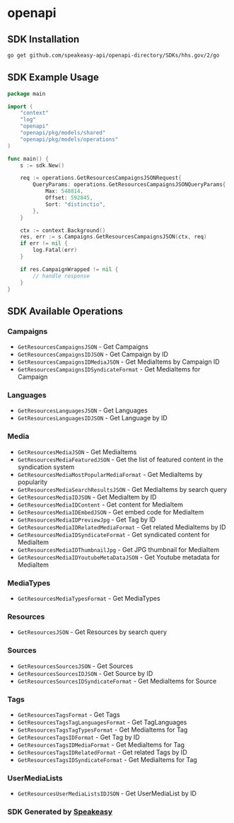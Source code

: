 # openapi

<!-- Start SDK Installation -->
## SDK Installation

```bash
go get github.com/speakeasy-api/openapi-directory/SDKs/hhs.gov/2/go
```
<!-- End SDK Installation -->

## SDK Example Usage
<!-- Start SDK Example Usage -->
```go
package main

import (
    "context"
    "log"
    "openapi"
    "openapi/pkg/models/shared"
    "openapi/pkg/models/operations"
)

func main() {
    s := sdk.New()

    req := operations.GetResourcesCampaignsJSONRequest{
        QueryParams: operations.GetResourcesCampaignsJSONQueryParams{
            Max: 548814,
            Offset: 592845,
            Sort: "distinctio",
        },
    }

    ctx := context.Background()
    res, err := s.Campaigns.GetResourcesCampaignsJSON(ctx, req)
    if err != nil {
        log.Fatal(err)
    }

    if res.CampaignWrapped != nil {
        // handle response
    }
}
```
<!-- End SDK Example Usage -->

<!-- Start SDK Available Operations -->
## SDK Available Operations


### Campaigns

* `GetResourcesCampaignsJSON` - Get Campaigns
* `GetResourcesCampaignsIDJSON` - Get Campaign by ID
* `GetResourcesCampaignsIDMediaJSON` - Get MediaItems by Campaign ID
* `GetResourcesCampaignsIDSyndicateFormat` - Get MediaItems for Campaign

### Languages

* `GetResourcesLanguagesJSON` - Get Languages
* `GetResourcesLanguagesIDJSON` - Get Language by ID

### Media

* `GetResourcesMediaJSON` - Get MediaItems
* `GetResourcesMediaFeaturedJSON` - Get the list of featured content in the syndication system
* `GetResourcesMediaMostPopularMediaFormat` - Get MediaItems by popularity
* `GetResourcesMediaSearchResultsJSON` - Get MediaItems by search query
* `GetResourcesMediaIDJSON` - Get MediaItem by ID
* `GetResourcesMediaIDContent` - Get content for MediaItem
* `GetResourcesMediaIDEmbedJSON` - Get embed code for MediaItem
* `GetResourcesMediaIDPreviewJpg` - Get Tag by ID
* `GetResourcesMediaIDRelatedMediaFormat` - Get related MediaItems by ID
* `GetResourcesMediaIDSyndicateFormat` - Get syndicated content for MediaItem
* `GetResourcesMediaIDThumbnailJpg` - Get JPG thumbnail for MediaItem
* `GetResourcesMediaIDYoutubeMetaDataJSON` - Get Youtube metadata for MediaItem

### MediaTypes

* `GetResourcesMediaTypesFormat` - Get MediaTypes

### Resources

* `GetResourcesJSON` - Get Resources by search query

### Sources

* `GetResourcesSourcesJSON` - Get Sources
* `GetResourcesSourcesIDJSON` - Get Source by ID
* `GetResourcesSourcesIDSyndicateFormat` - Get MediaItems for Source

### Tags

* `GetResourcesTagsFormat` - Get Tags
* `GetResourcesTagsTagLanguagesFormat` - Get TagLanguages
* `GetResourcesTagsTagTypesFormat` - Get MediaItems for Tag
* `GetResourcesTagsIDFormat` - Get Tag by ID
* `GetResourcesTagsIDMediaFormat` - Get MediaItems for Tag
* `GetResourcesTagsIDRelatedFormat` - Get related Tags by ID
* `GetResourcesTagsIDSyndicateFormat` - Get MediaItems for Tag

### UserMediaLists

* `GetResourcesUserMediaListsIDJSON` - Get UserMediaList by ID
<!-- End SDK Available Operations -->

### SDK Generated by [Speakeasy](https://docs.speakeasyapi.dev/docs/using-speakeasy/client-sdks)
